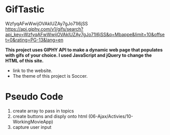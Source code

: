 # GifTastic
WzfyqAFwWwijOVAklUZAy7gJo71I6jSS
https://api.giphy.com/v1/gifs/search?api_key=WzfyqAFwWwijOVAklUZAy7gJo71I6jSS&q=Mbappe&limit=10&offset=0&rating=PG-13&lang=en

**This project uses GIPHY API to make a dynamic web page that populates with gifs of your choice. I used JavaScript and jQuery to change the HTML of this site.**

* link to the website.
* The theme of this project is Soccer.

# Pseudo Code

1. create array to pass in topics
1. create buttons and disply onto html (06-Ajax/Activies/10-WorkingMovieApp)
1. capture user input






